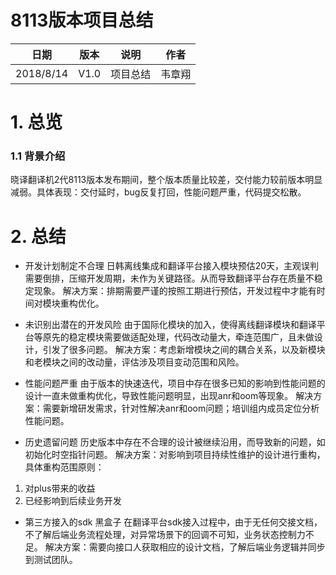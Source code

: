 
# 8113版本项目总结  #  

|  日期  | 版本  | 说明  | 作者  
|--|--|--|--|
|  2018/8/14| V1.0 | 项目总结|韦章翔
  
# 1. 总览 #  
  
### 1.1 背景介绍 ###  
晓译翻译机2代8113版本发布期间，整个版本质量比较差，交付能力较前版本明显减弱。具体表现：交付延时，bug反复打回，性能问题严重，代码提交松散。
  
# 2. 总结 #
 - 开发计划制定不合理
		日韩离线集成和翻译平台接入模块预估20天，主观误判需要倒排，压缩开发周期，未作为关键路径。从而导致翻译平台存在质量不稳定现象。
		解决方案：排期需要严谨的按照工期进行预估，开发过程中才能有时间对模块重构优化。
	
 - 未识别出潜在的开发风险
由于国际化模块的加入，使得离线翻译模块和翻译平台等原先的稳定模块需要做适配处理，代码改动量大，牵连范围广，且未做设计，引发了很多问题。
解决方案：考虑新增模块之间的耦合关系，以及新模块和老模块之间的改动量，评估涉及项目变动范围和风险。

 - 性能问题严重
 由于版本的快速迭代，项目中存在很多已知的影响到性能问题的设计一直未做重构优化，导致性能问题明显，出现anr和oom等现象。
 解决方案：需要新增研发需求，针对性解决anr和oom问题；培训组内成员定位分析性能问题。

 - 历史遗留问题
历史版本中存在不合理的设计被继续沿用，而导致新的问题，如初始化时空指针问题。
 解决方案：对影响到项目持续性维护的设计进行重构，具体重构范围原则：
 1. 对plus带来的收益
 2. 已经影响到后续业务开发

 - 第三方接入的sdk 黑盒子
在翻译平台sdk接入过程中，由于无任何交接文档，不了解后端业务流程处理，对异常场景下的回调不可知，业务状态控制力不足。
 解决方案：需要向接口人获取相应的设计文档，了解后端业务逻辑并同步到测试团队。
 







 




	
		


 

<!--stackedit_data:
eyJoaXN0b3J5IjpbLTc2NDc0OTQ0OV19
-->